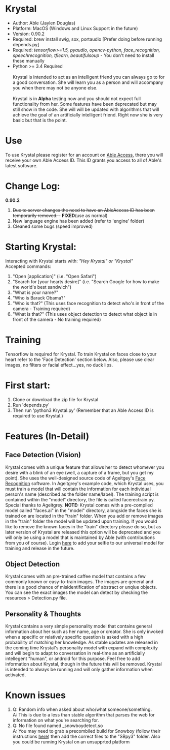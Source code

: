 # Krystal
- Author: Able (Jaylen Douglas)
- Platform: MacOS (Windows and Linux Support in the future)<br>
- Version: 0.90.2<br>
- Required: brew install swig, sox, portaudio [Prefer doing before running depends.py]<br>
- Required: <i>tensorflow>=1.5, pyaudio, opencv-python, face_recognition, speechrecognition, tflearn, beautifulsoup</i> - You don't need to install these manually<br>
- Python >= 3.4 Required<br><br>
Krystal is intended to act as an intelligent friend you can always go to for a good conversation. 
She will learn you as a person and will accompany you when there may not be anyone else. <br><br>
Krystal is in <b>Alpha</b> testing 
now and you should not expect full functionality from her. Some features have been deprecated but may still show in the code. She will will be updated with algorithms that will achieve the goal of an artificially intelligent friend. Right now she is very basic but that is the point. 
# Use
To use Krystal please register for an account on <a href="http://ableinc.us/access">Able Access</a>, there you will receive
your own Able Access ID. This ID grants you access to all of Able's latest software.
<br>
# Change Log:
<b>0.90.2</b><br>
1) <strike>Due to server changes the need to have an AbleAccess ID has been temporarily removed. </strike>- <B>FIXED</B>(use as normal)<br>
2) New language engine has been added (refer to 'engine' folder)
3) Cleaned some bugs (speed improved)
# Starting Krystal: 
Interacting with Krystal starts with: <i>"Hey Krystal" or "Krystal"</i><br>
Accepted commands:
<br>
1) "Open [application]" (i.e. "Open Safari")<br>
2) "Search for [your hearts desire]" (i.e. "Search Google for how to make the world's best sandwich")<br>
1) "What is your name?"<br>
2) "Who is Barack Obama?"<br>
3) "Who is that?" (This uses face recognition to detect who's in front of the camera - Training required)<br>
4) "What is that?" (This uses object detection to detect what object is in front of the camera - No training required)<br>
# Training
Tensorflow is required for Krystal. To train Krystal on faces close to your heart refer to the 'Face Detection' section below. Also, please use clear images, no filters or facial effect...yes, no duck lips.
<br>
# First start:
1) Clone or download the zip file for Krystal<br>
2) Run 'depends.py'<br>
3) Then run 'python3 Krystal.py' (Remember that an Able Access ID is required to use Krystal.)<br>

# Features (In-Detail)
<h2>Face Detection (Vision)</h2>
Krystal comes with a unique feature that allows her to detect whomever you desire with a blink of an eye (well, a capture of a frame, but you get my point). She uses the well-designed source code of Ageitgey's <a href="https://github.com/ageitgey/face_recognition">Face Recognition</a> software. In Ageitgrey's example code, which Krystal uses, you must train a model that will contain the information for each individual person's name (described as the folder name/label). The training script is contained within the "model" directory, the file is called facerectrain.py. Special thanks to Ageitgrey. 
<b>NOTE:</b> Krystal comes with a pre-compiled model called "faces.ai" in the "model" directory, alongside the faces she is trained on are located in the "train" folder. When you add or remove images in the "train" folder the model will be updated upon training. If you would like to remove the known faces in the "train" directory please do so, but as later version of Krystal are released this option will be deprecated and you will only be using a model that is maintained by Able (with contributions from you of course). Login <a href="https://ableinc.us/access">here</a> to add your selfie to our universal model for training and release in the future.
<br>
<h2>Object Detection</h2>
Krystal comes with an pre-trained caffee model that contains a few commonly known or easy-to-train images. The images are general and there is a good chance of misidentification of abstract or unqiue objects. You can see the exact images the model can detect by checking the resources > Detection.py file. 
<br>
<h2>Personality & Thoughts</h2>
Krystal contains a very simple personality model that contains general information about her such as her name, age or creator. She is only invoked when a specific or relatively specific question is asked with a high probability of matching her knowledge. As stable updates are released in the coming time Krystal's personality model with expand with complexity and will begin to adapt to conversation in real-time as an artificially intellegent "human", or android for this purpose. Feel free to add information about Krystal, though in the future this will be removed. Krystal is intended to always be running and will only gather information when activated.<br>

# Known issues
1) Q: Random info when asked about who/what someone/something.<br>
   A: This is due to a less than stable algorithm that parses the web for information on what you're searching for.<br>
2) Q: No file found named _snowboydetect.so<br>
   A: You may need to grab a precombiled build for Snowboy (follow their instructions <a href="https://github.com/Kitt-AI/snowboy">here</a>) then add the correct files to the "SBpy3" folder. Also you could be running Krystal on an unsupprted platform
